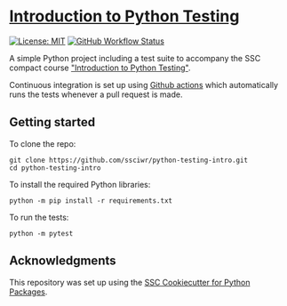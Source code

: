 # [Introduction to Python Testing](https://ssciwr.github.io/python-testing-intro)

[![License: MIT](https://img.shields.io/badge/License-MIT-yellow.svg)](https://opensource.org/licenses/MIT)
[![GitHub Workflow Status](https://img.shields.io/github/actions/workflow/status/ssciwr/python-testing-intro/ci.yml?branch=main)](https://github.com/ssciwr/python-testing-intro/actions/workflows/ci.yml)

A simple Python project including a test suite to accompany the SSC compact course ["Introduction to Python Testing"](https://ssciwr.github.io/python-testing-intro).

Continuous integration is set up using
[Github actions](https://github.com/ssciwr/python-testing-intro/actions/workflows/ci.yml)
which automatically runs the tests whenever a pull request is made.

## Getting started

To clone the repo:

```
git clone https://github.com/ssciwr/python-testing-intro.git
cd python-testing-intro
```

To install the required Python libraries:

```
python -m pip install -r requirements.txt
```

To run the tests:

```
python -m pytest
```

## Acknowledgments

This repository was set up using the [SSC Cookiecutter for Python Packages](https://github.com/ssciwr/cookiecutter-python-package).
